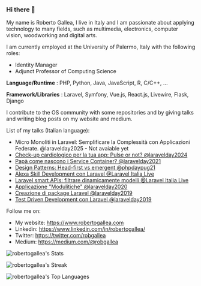 ### Hi there 👋

<!--
**robertogallea/robertogallea** is a ✨ _special_ ✨ repository because its `README.md` (this file) appears on your GitHub profile.

Here are some ideas to get you started:

- 🔭 I’m currently working on ...
- 🌱 I’m currently learning ...
- 👯 I’m looking to collaborate on ...
- 🤔 I’m looking for help with ...
- 💬 Ask me about ...
- 📫 How to reach me: ...
- 😄 Pronouns: ...
- ⚡ Fun fact: ...
-->

My name is Roberto Gallea, I live in Italy and I am passionate about applying technology to many fields, such as multimedia, electronics, computer vision, woodworking and digital arts. 

I am currently employed at the University of Palermo, Italy with the following roles:
- Identity Manager
- Adjunct Professor of Computing Science

**Language/Runtime** : PHP, Python, Java, JavaScript, R, C/C++, ...

**Framework/Libraries** : Laravel, Symfony, Vue.js, React.js, Livewire, Flask, Django

I contribute to the OS community with some repositories and by giving talks and writing blog posts on my website and medium.

List of my talks (Italian language):
- Micro Monoliti in Laravel: Semplificare la Complessità con Applicazioni Federate. @laravelday2025 - Not avaiable yet
- [Check-up cardiologico per la tua app: Pulse or not? @laravelday2024](https://www.youtube.com/watch?v=g829j34VAds)
- [Papà come nascono i Service Container? @laravelday2021](https://www.youtube.com/watch?v=HyOnd8wSBFg)
- [Design Patterns: Head-first vs emergent @phpdaypug21](https://www.youtube.com/watch?v=Q9RRVOJO5Lg)
- [Alexa Skill Development con Laravel @Laravel Italia Live](https://www.youtube.com/watch?v=v0H85-tFA5k)
- [Laravel smart APIs: filtrare dinamicamente modelli @Laravel Italia Live](https://www.youtube.com/watch?v=iMKObhTMKCk&t=6s)
- [Applicazione "Modulitiche" @laravelday2020](https://www.youtube.com/watch?v=TAszZm0m6ME&t=43s)
- [Creazione di package Laravel @laravelday2019](https://www.youtube.com/watch?v=0SJn6Tl-i7Y)
- [Test Driven Development con Laravel @laravelday2019](https://www.youtube.com/watch?v=UALxTYn6tB4)


Follow me on:
- My website: https://www.robertogallea.com
- Linkedin: https://www.linkedin.com/in/robertogallea/
- Twitter: https://twitter.com/robgallea
- Medium: https://medium.com/@robgallea

![robertogallea's Stats](https://github-readme-stats.vercel.app/api?username=robertogallea&theme=vue-dark&show_icons=true&hide_border=true&count_private=true)

![robertogallea's Streak](https://github-readme-streak-stats.herokuapp.com/?user=robertogallea&theme=vue-dark&hide_border=true)

![robertogallea's Top Languages](https://github-readme-stats.vercel.app/api/top-langs/?username=robertogallea&theme=vue-dark&show_icons=true&hide_border=true&layout=compact)
